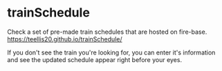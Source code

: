 # trainSchedule

Check a set of pre-made train schedules that are hosted on fire-base. https://teellis20.github.io/trainSchedule/

If you don't see the train you're looking for, you can enter it's information and see the updated schedule appear right before your eyes.
